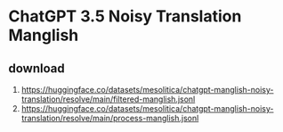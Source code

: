 # ChatGPT 3.5 Noisy Translation Manglish

## download

1. https://huggingface.co/datasets/mesolitica/chatgpt-manglish-noisy-translation/resolve/main/filtered-manglish.jsonl
2. https://huggingface.co/datasets/mesolitica/chatgpt-manglish-noisy-translation/resolve/main/process-manglish.jsonl